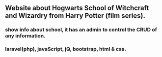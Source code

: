 ## Website about Hogwarts School of Witchcraft and Wizardry from Harry Potter (film series).
### show info about school, it has an admin to control the CRUD of any information.
### laravel(php), javaScript, jQ, bootstrap, html & css.
